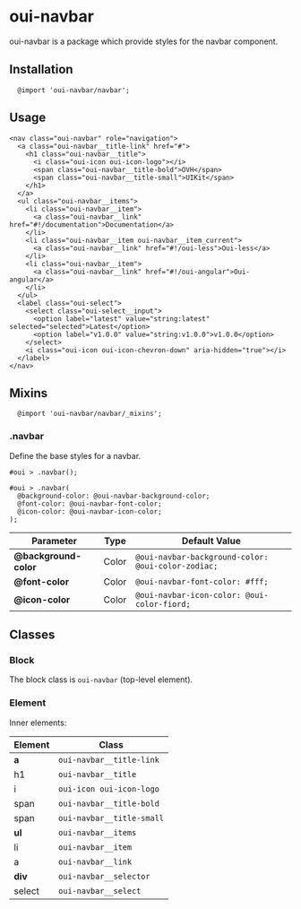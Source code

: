 # oui-navbar

<component-status cx-design="none" ux="prototype"></component-status>

oui-navbar is a package which provide styles for the navbar component.

## Installation

```less
  @import 'oui-navbar/navbar';
```

## Usage

```html:preview
<nav class="oui-navbar" role="navigation">
  <a class="oui-navbar__title-link" href="#">
    <h1 class="oui-navbar__title">
      <i class="oui-icon oui-icon-logo"></i>
      <span class="oui-navbar__title-bold">OVH</span>
      <span class="oui-navbar__title-small">UIKit</span>
    </h1>
  </a>
  <ul class="oui-navbar__items">
    <li class="oui-navbar__item">
      <a class="oui-navbar__link" href="#!/documentation">Documentation</a>
    </li>
    <li class="oui-navbar__item oui-navbar__item_current">
      <a class="oui-navbar__link" href="#!/oui-less">Oui-less</a>
    </li>
    <li class="oui-navbar__item">
      <a class="oui-navbar__link" href="#!/oui-angular">Oui-angular</a>
    </li>
  </ul>
  <label class="oui-select">
    <select class="oui-select__input">
      <option label="latest" value="string:latest" selected="selected">Latest</option>
      <option label="v1.0.0" value="string:v1.0.0">v1.0.0</option>
    </select>
    <i class="oui-icon oui-icon-chevron-down" aria-hidden="true"></i>
  </label>
</nav>
```

## Mixins

```less
  @import 'oui-navbar/navbar/_mixins';
```

### .navbar

Define the base styles for a navbar.

```less
#oui > .navbar();
```

```less
#oui > .navbar(
  @background-color: @oui-navbar-background-color;
  @font-color: @oui-navbar-font-color;
  @icon-color: @oui-navbar-icon-color;
);
```

| Parameter             | Type    | Default Value                                       |
| --------------------- | ------- | --------------------------------------------------- |
| __@background-color__ | Color   | `@oui-navbar-background-color: @oui-color-zodiac;`  |
| __@font-color__       | Color   | `@oui-navbar-font-color: #fff;`                     |
| __@icon-color__       | Color   | `@oui-navbar-icon-color: @oui-color-fiord;`         |

## Classes

### Block

The block class is `oui-navbar` (top-level element).

### Element

Inner elements:

| Element                   | Class                                            |
| ------------------------- | ------------------------------------------------ |
| __a__                     | `oui-navbar__title-link`                         |
|   h1                      | `oui-navbar__title`                              |
|     i                     | `oui-icon oui-icon-logo`                         |
|     span                  | `oui-navbar__title-bold`                         |
|     span                  | `oui-navbar__title-small`                        |
| __ul__                    | `oui-navbar__items`                              |
|   li                      | `oui-navbar__item`                               |
|     a                     | `oui-navbar__link`                               |
| __div__                   | `oui-navbar__selector`                           |
|   select                  | `oui-navbar__select`                             |
